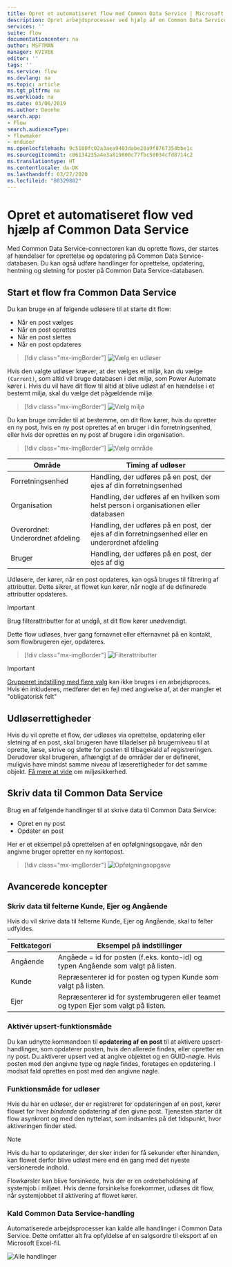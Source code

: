 ```yaml
---
title: Opret et automatiseret flow med Common Data Service | Microsoft Docs
description: Opret arbejdsprocesser ved hjælp af en Common Data Service-forbindelse og Power Automate
services: ''
suite: flow
documentationcenter: na
author: MSFTMAN
manager: KVIVEK
editor: ''
tags: ''
ms.service: flow
ms.devlang: na
ms.topic: article
ms.tgt_pltfrm: na
ms.workload: na
ms.date: 03/06/2019
ms.author: Deonhe
search.app:
- Flow
search.audienceType:
- flowmaker
- enduser
ms.openlocfilehash: 9c5180fc02a3aea9403dabe28a9f8767354bbe1c
ms.sourcegitcommit: c86134235a4e3a819800c77fbc50034cfd8714c2
ms.translationtype: HT
ms.contentlocale: da-DK
ms.lasthandoff: 03/27/2020
ms.locfileid: "80329882"
---
```

# <a name="create-an-automated-flow-by-using-common-data-service"></a>Opret et automatiseret flow ved hjælp af Common Data Service


Med Common Data Service-connectoren kan du oprette flows, der startes af hændelser for oprettelse og opdatering på Common Data Service-databasen. Du kan også udføre handlinger for oprettelse, opdatering, hentning og sletning for poster på Common Data Service-databasen.

## <a name="initiate-a-flow-from-common-data-service"></a>Start et flow fra Common Data Service

Du kan bruge en af følgende udløsere til at starte dit flow:

- Når en post vælges
- Når en post oprettes
- Når en post slettes
- Når en post opdateres


> [!div class="mx-imgBorder"]
> ![Vælg en udløser](./media/cds-connector/Triggers.png)

Hvis den valgte udløser kræver, at der vælges et miljø, kan du vælge `(Current)`, som altid vil bruge databasen i det miljø, som Power Automate kører i. Hvis du vil have dit flow til altid at blive udløst af en hændelse i et bestemt miljø, skal du vælge det pågældende miljø.

> [!div class="mx-imgBorder"]
> ![Vælg miljø](./media/cds-connector/Environments.png)

Du kan bruge områder til at bestemme, om dit flow kører, hvis du opretter en ny post, hvis en ny post oprettes af en bruger i din forretningsenhed, eller hvis der oprettes en ny post af brugere i din organisation.

> [!div class="mx-imgBorder"]
> ![Vælg område](./media/cds-connector/Scopes.png)

|Område|Timing af udløser|
| --- | --- |
|Forretningsenhed|Handling, der udføres på en post, der ejes af din forretningsenhed|
|Organisation|Handling, der udføres af en hvilken som helst person i organisationen eller databasen|
|Overordnet: Underordnet afdeling|Handling, der udføres på en post, der ejes af din forretningsenhed eller en underordnet afdeling|
|Bruger|Handling, der udføres på en post, der ejes af dig|

Udløsere, der kører, når en post opdateres, kan også bruges til filtrering af attributter. Dette sikrer, at flowet kun kører, når nogle af de definerede attributter opdateres.

> [!IMPORTANT]
> Brug filterattributter for at undgå, at dit flow kører unødvendigt.

Dette flow udløses, hver gang fornavnet eller efternavnet på en kontakt, som flowbrugeren ejer, opdateres.

> [!div class="mx-imgBorder"]
> ![Filterattributter](./media/cds-connector/FilterAttributes.png)

> [!IMPORTANT]
> [Grupperet indstilling med flere valg](/powerapps/maker/common-data-service/custom-picklists) kan ikke bruges i en arbejdsproces. Hvis én inkluderes, medfører det en fejl med angivelse af, at der mangler et "obligatorisk felt"

## <a name="trigger-privileges"></a>Udløserrettigheder

Hvis du vil oprette et flow, der udløses via oprettelse, opdatering eller sletning af en post, skal brugeren have tilladelser på brugerniveau til at oprette, læse, skrive og slette for posten til tilbagekald af registreringen. Derudover skal brugeren, afhængigt af de områder der er defineret, muligvis have mindst samme niveau af læserettigheder for det samme objekt.  [Få mere at vide](https://docs.microsoft.com/power-platform/admin/database-security) om miljøsikkerhed.

## <a name="write-data-into-common-data-service"></a>Skriv data til Common Data Service

Brug en af følgende handlinger til at skrive data til Common Data Service:

- Opret en ny post
- Opdater en post

Her er et eksempel på oprettelsen af en opfølgningsopgave, når den angivne bruger opretter en ny kontopost.  

> [!div class="mx-imgBorder"]
> ![Opfølgningsopgave](./media/cds-connector/Regarding.png)

## <a name="advanced-concepts"></a>Avancerede koncepter

### <a name="write-data-into-customer-owner-and-regarding-fields"></a>Skriv data til felterne Kunde, Ejer og Angående

Hvis du vil skrive data til felterne Kunde, Ejer og Angående, skal to felter udfyldes.

| Feltkategori | Eksempel på indstillinger |
| --- | --- |
| Angående | Angåede = id for posten (f.eks. konto-id) og typen Angående som valgt på listen. |
| Kunde | Repræsenterer id for posten og typen Kunde som valgt på listen. |
| Ejer | Repræsenterer id for systembrugeren eller teamet og typen Ejer som valgt på listen. |

### <a name="enable-upsert-behavior"></a>Aktivér upsert-funktionsmåde

Du kan udnytte kommandoen til **opdatering af en post** til at aktivere upsert-handlinger, som opdaterer posten, hvis den allerede findes, eller opretter en ny post. Du aktiverer upsert ved at angive objektet og en GUID-nøgle. Hvis posten med den angivne type og nøgle findes, foretages en opdatering. I modsat fald oprettes en post med den angivne nøgle.

### <a name="trigger-behavior"></a>Funktionsmåde for udløser

Hvis du har en udløser, der er registreret for opdateringen af en post, kører flowet for hver *bindende* opdatering af den givne post. Tjenesten starter dit flow asynkront og med den nyttelast, som indsamles på det tidspunkt, hvor aktiveringen finder sted.

> [!NOTE]
> Hvis du har to opdateringer, der sker inden for få sekunder efter hinanden, kan flowet derfor blive udløst mere end én gang med det nyeste versionerede indhold.

Flowkørsler kan blive forsinkede, hvis der er en ordrebeholdning af systemjob i miljøet.  Hvis denne forsinkelse forekommer, udløses dit flow, når systemjobbet til aktivering af flowet kører.

### <a name="call-any-common-data-service-action"></a>Kald Common Data Service-handling

Automatiserede arbejdsprocesser kan kalde alle handlinger i Common Data Service. Dette omfatter alt fra opfyldelse af en salgsordre til eksport af en Microsoft Excel-fil.

 ![Alle handlinger](./media/cds-connector/all-actions.png "alle handlinger")


